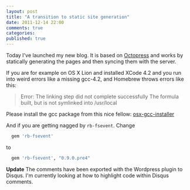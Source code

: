 ```yaml
---
layout: post
title: "A transition to static site generation"
date: 2011-12-14 22:00
comments: true
categories: 
published: true
---
```

Today I've launched my new blog. It is based on [Octopress](http://octopress.org/docs)
and works by statically generating the pages and then syncing them with the
server.

If you are for example on OS X Lion and installed XCode 4.2 and you run into
weird errors like a missing gcc-4.2, and Homebrew throws errors like this:

> Error: The linking step did not complete successfully
> The formula built, but is not symlinked into /usr/local

Please install the gcc package from this nice fellow:
[osx-gcc-installer](https://github.com/kennethreitz/osx-gcc-installer)

And if you are getting nagged by `rb-fsevent`. Change

```ruby Gemfile
  gem 'rb-fsevent'
```

to 

```ruby Gemfile
  gem 'rb-fsevent', "0.9.0.pre4"
```

**Update**
The comments have been exported with the Wordpress plugin to Disqus. I'm
currently looking at how to highlight code within Disqus comments.